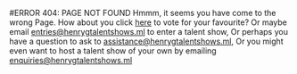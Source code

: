 #ERROR 404: PAGE NOT FOUND
Hmmm, it seems you have come to the wrong Page.
How about you click [here](https://henrygtalentshows.ml/seths-talent-show) to vote for your favourite?
Or maybe email entries@henrygtalentshows.ml to enter a talent show,
Or perhaps you have a question to ask to assistance@henrygtalentshows.ml,
Or you might even want to host a talent show of your own by emailing enquiries@henrygtalentshows.ml
